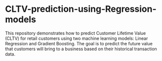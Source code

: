 # CLTV-prediction-using-Regression-models
This repository demonstrates how to predict Customer Lifetime Value (CLTV) for retail customers using two machine learning models: Linear Regression and Gradient Boosting. The goal is to predict the future value that customers will bring to a business based on their historical transaction data.
